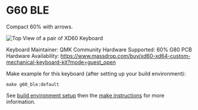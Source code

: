G60 BLE
==

Compact 60% with arrows.

![Top View of a pair of XD60 Keyboard](https://i.imgur.com/3Jq2743.jpg)

Keyboard Maintainer: QMK Community
Hardware Supported: 60% G80 PCB
Hardware Availability: https://www.massdrop.com/buy/xd60-xd64-custom-mechanical-keyboard-kit?mode=guest_open

Make example for this keyboard (after setting up your build environment):

    make g60_ble:default

See [build environment setup](https://docs.qmk.fm/build_environment_setup.html) then the [make instructions](https://docs.qmk.fm/make_instructions.html) for more information.